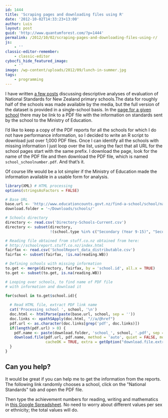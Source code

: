```yaml
---
id: 1444
title: 'Scraping pages and downloading files using R'
date: '2012-10-02T14:33:23+13:00'
author: Luis
layout: post
guid: 'http://www.quantumforest.com/?p=1444'
permalink: /2012/10/02/scraping-pages-and-downloading-files-using-r/
js:
    - ''
classic-editor-remember:
    - classic-editor
cybocfi_hide_featured_image:
    - ''
image: /wp-content/uploads/2012/09/lunch-in-summer.jpg
tags:
    - programming
---
```


I have written [a few posts](/tags/politics/) discussing descriptive analyses of evaluation of National Standards for New Zealand primary schools.The data for roughly half of the schools was made available by the media, but the full version of the dataset is provided in a single-school basis. In the [page for a given school](http://www.educationcounts.govt.nz/find-a-school) there may be link to a PDF file with the information on standards sent by the school to the Ministry of Education.

I’d like to keep a copy of the PDF reports for all the schools for which I do not have performance information, so I decided to write an R script to download just over 1,000 PDF files. Once I can identify all the schools with missing information I just loop over the list, using the fact that all URL for the school pages start with the same prefix. I download the page, look for the name of the PDF file and then download the PDF file, which is named `school_schoolnumber.pdf`. And that’s it.

Of course life would be a lot simpler if the Ministry of Education made the information available in a usable form for analysis.

```r
library(XML) # HTML processing
options(stringsAsFactors = FALSE)

# Base URL
base.url <- 'http://www.educationcounts.govt.nz/find-a-school/school/national?school='
download.folder = '~/Downloads/schools/'

# Schools directory
directory <- read.csv('Directory-Schools-Current.csv')
directory <- subset(directory, 
                    !(school.type %in% c("Secondary (Year 9-15)", "Secondary (Year 11-15)")))

# Reading file obtained from stuff.co.nz obtained from here:
# http://schoolreport.stuff.co.nz/index.html
fairfax <- read.csv('SchoolReport_data_distributable.csv')
fairfax <- subset(fairfax, !is.na(reading.WB)) 

# Defining schools with missing information
to.get <- merge(directory, fairfax, by = 'school.id', all.x = TRUE)
to.get <- subset(to.get, is.na(reading.WB))

# Looping over schools, to find name of PDF file
# with information and download it

for(school in to.get$school.id){
  
  # Read HTML file, extract PDF link name
  cat('Processing school ', school, '\n')
  doc.html <- htmlParse(paste(base.url, school, sep = ''))
  doc.links <- xpathSApply(doc.html, "//a/@href")
  pdf.url <- as.character(doc.links[grep('pdf', doc.links)])
  if(length(pdf.url) > 0) {
    pdf.name <- paste(download.folder, 'school_', school, '.pdf', sep = '')
    download.file(pdf.url, pdf.name, method = 'auto', quiet = FALSE, mode = "w",
                  cacheOK = TRUE, extra = getOption("download.file.extra"))
  }
}
```
## Can you help?

It would be great if you can help me to get the information from the reports. The following link randomly chooses a school, click on the "National Standards" tab and open the PDF file.

<script type="text/javascript">
  var missingSchools = [1,2,4,6,7,10,11,12,14,18,20,22,39,47,50,51,59,62,63,77,94,114,147,161,162,176,204,206,211,221,231,238,240,256,260,287,292,297,300,309,326,344,349,350,353,354,363,371,375,394,402,418,419,428,432,443,452,453,471,476,482,494,495,503,518,519,520,522,525,527,539,544,549,550,553,559,601,618,624,631,633,1000,1001,1002,1004,1008,1013,1015,1016,1017,1018,1020,1021,1023,1024,1025,1026,1027,1028,1029,
1030,1031,1032,1033,1034,1036,1037,1038,1039,1042,1043,1044,1048,1049,1052,1053,1055,1056,1059,1063,1065,1069,1071,1073,1074,1076,1078,1080,1081,1082,1083,1084,1085,1087,1089,1092,1093,1094,1095,1096,1100,1102,1104,1105,1106,1107,1110,1111,1112,1114,1115,1119,1120,1122,1124,1126,1127,1129,1130,1136,1138,1148,1156,1164,1167,1169,1170,1174,1175,1177,1184,1186,1190,1192,1194,1201,1203,1207,1208,1209,1212,1213,1214,1216,1223,1224,1225,1227,1229,1230,1231,1232,1235,1236,1240,1243,1244,1247,1252,1253,
1257,1259,1265,1268,1270,1271,1274,1275,1276,1281,1282,1285,1290,1292,1293,1297,1299,1300,1303,1304,1307,1308,1310,1311,1316,1318,1321,1322,1323,1324,1326,1328,1330,1331,1336,1340,1346,1348,1355,1361,1363,1367,1370,1372,1373,1376,1379,1380,1381,1382,1383,1385,1389,1390,1392,1395,1396,1397,1398,1400,1401,1402,1404,1405,1408,1409,1410,1413,1417,1418,1419,1420,1425,1430,1431,1432,1433,1438,1442,1444,1445,1447,1450,1451,1452,1453,1455,1458,1463,1464,1466,1468,1470,1471,1472,1474,1475,1476,1478,1480,
1481,1482,1484,1486,1487,1489,1490,1492,1493,1494,1496,1497,1499,1503,1504,1507,1508,1509,1514,1517,1518,1519,1521,1522,1526,1527,1528,1530,1531,1533,1534,1535,1536,1538,1539,1540,1543,1544,1545,1546,1547,1548,1549,1552,1553,1555,1556,1557,1559,1560,1562,1563,1565,1566,1568,1569,1570,1571,1572,1575,1576,1577,1579,1580,1581,1593,1607,1608,1625,1631,1633,1636,1643,1647,1657,1658,1667,1675,1676,1677,1680,1681,1682,1683,1684,1686,1687,1688,1689,1693,1694,1695,1698,1702,1705,1706,1707,1709,1710,1711,
1713,1716,1717,1719,1721,1722,1725,1726,1727,1728,1730,1737,1738,1745,1746,1749,1750,1751,1752,1753,1754,1756,1758,1759,1761,1762,1763,1764,1766,1768,1770,1771,1774,1775,1776,1778,1779,1780,1782,1783,1785,1787,1788,1789,1790,1791,1793,1794,1797,1800,1813,1814,1818,1819,1820,1821,1823,1824,1825,1826,1827,1832,1833,1834,1835,1838,1839,1841,1842,1845,1849,1852,1853,1854,1855,1856,1857,1860,1861,1862,1863,1867,1871,1872,1874,1876,1877,1879,1880,1882,1883,1884,1886,1888,1889,1891,1893,1894,1896,1897,
1898,1899,1903,1905,1906,1907,1908,1911,1920,1921,1922,1923,1924,1930,1931,1933,1934,1937,1938,1939,1941,1942,1943,1944,1946,1947,1948,1949,1950,1951,1952,1953,1957,1958,1959,1961,1964,1965,1966,1971,1972,1975,1978,1983,1984,1985,1987,1988,1992,1998,1999,2001,2002,2007,2009,2010,2013,2014,2015,2016,2017,2020,2023,2024,2025,2027,2028,2031,2033,2035,2037,2038,2043,2045,2048,2049,2050,2052,2054,2055,2057,2063,2064,2069,2070,2071,2072,2073,2074,2076,2077,2078,2079,2081,2082,2083,2086,2087,2089,2090,
2092,2093,2097,2101,2102,2103,2105,2109,2112,2115,2116,2152,2153,2157,2165,2167,2173,2178,2182,2185,2190,2191,2192,2195,2200,2201,2205,2214,2215,2216,2220,2223,2227,2228,2232,2239,2241,2251,2255,2256,2257,2261,2262,2264,2330,2335,2336,2339,2341,2344,2345,2346,2347,2352,2353,2354,2359,2361,2367,2369,2370,2371,2372,2375,2380,2384,2387,2391,2395,2400,2401,2405,2407,2410,2412,2413,2416,2418,2420,2428,2429,2436,2438,2442,2443,2450,2452,2455,2460,2461,2463,2466,2468,2469,2472,2474,2476,2478,2482,2483,
2544,2553,2556,2558,2562,2567,2570,2573,2574,2578,2581,2584,2587,2588,2597,2602,2604,2606,2609,2616,2617,2619,2620,2621,2622,2625,2626,2627,2628,2631,2634,2637,2640,2643,2649,2651,2657,2658,2664,2668,2669,2672,2678,2679,2680,2686,2689,2691,2698,2699,2701,2703,2704,2705,2706,2710,2712,2718,2721,2723,2732,2733,2736,2742,2746,2800,2801,2803,2805,2808,2814,2820,2823,2826,2831,2836,2840,2844,2845,2848,2849,2852,2854,2856,2859,2863,2867,2868,2887,2888,2889,2890,2892,2894,2895,2911,2915,2921,2924,2959,
2960,2961,2962,2965,2968,2969,2970,2975,2982,2985,2987,2989,2990,2992,2998,3001,3002,3004,3011,3015,3016,3020,3021,3022,3023,3027,3036,3040,3041,3045,3048,3064,3067,3070,3180,3181,3182,3185,3187,3188,3192,3193,3196,3198,3199,3200,3202,3203,3204,3206,3207,3210,3212,3228,3231,3233,3234,3236,3273,3283,3284,3286,3287,3289,3290,3291,3298,3305,3306,3307,3308,3309,3311,3314,3316,3317,3318,3323,3325,3327,3332,3340,3342,3343,3348,3350,3358,3359,3363,3367,3372,3376,3379,3381,3387,3388,3395,3402,3406,3411,
3412,3415,3418,3422,3426,3433,3434,3442,3447,3448,3450,3451,3452,3454,3461,3463,3466,3467,3470,3474,3476,3479,3480,3481,3486,3489,3490,3493,3495,3496,3501,3503,3505,3507,3510,3515,3517,3520,3533,3537,3539,3541,3543,3546,3547,3549,3553,3563,3566,3570,3574,3576,3581,3587,3588,3589,3591,3597,3598,3600,3601,3701,3707,3718,3719,3723,3731,3736,3739,3741,3743,3756,3761,3764,3767,3768,3783,3785,3790,3797,3798,3807,3811,3813,3816,3817,3819,3824,3826,3828,3830,3831,3834,3837,3838,3842,3843,3845,3850,3851,
3855,3858,3861,3932,3933,3935,3953,3954,3955,3957,3979,3981,3990,3997,4001,4007,4008,4011,4017,4018,4021,4023,4030,4036,4040,4046,4105,4117,4119,4123,4126,4129,4132,4140,4144,4146,4154,4156,4157,4204,6070,6741,6742,6759,6763,6783,6920,6921,6932,6937,6940,6944,6948,6955,6959,6960,6963];
  var selection = Math.floor(Math.random() * missingSchools.length);
  var randomSchool = missingSchools[selection]
  var endLink = "\" target=\"_blank\">"
  document.write("<a href=\"http://www.educationcounts.govt.nz/find-a-school/school/national?school=" + randomSchool + endLink + "check a random school report</a>")
</script>

Then type the achievement numbers for reading, writing and mathematics in <a href="https://docs.google.com/spreadsheet/viewform?pli=1&formkey=dFNKdDczZ3BTZkJLOUIyOTNZbFgtM0E6MQ#gid=0" rel="noopener" target="_blank">this Google Spreadsheet</a>. No need to worry about different values per sex or ethnicity; the total values will do.